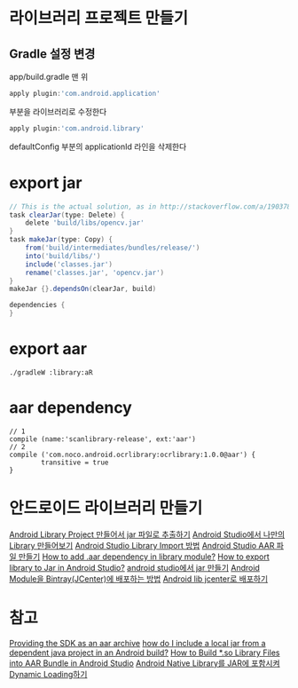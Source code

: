 # 라이브러리 프로젝트 만들기
## Gradle 설정 변경
app/build.gradle 맨 위
```groovy
apply plugin:'com.android.application'
```
부분을 라이브러리로 수정한다
```groovy
apply plugin:'com.android.library'
```
defaultConfig 부분의 applicationId 라인을 삭제한다


# export jar
```gradle
// This is the actual solution, as in http://stackoverflow.com/a/19037807/1002054
task clearJar(type: Delete) {
    delete 'build/libs/opencv.jar'
}
task makeJar(type: Copy) {
    from('build/intermediates/bundles/release/')
    into('build/libs/')
    include('classes.jar')
    rename('classes.jar', 'opencv.jar')
}
makeJar {}.dependsOn(clearJar, build)

dependencies {
}
```

# export aar
```
./gradleW :library:aR
```

# aar dependency
```
// 1
compile (name:'scanlibrary-release', ext:'aar')
// 2
compile ('com.noco.android.ocrlibrary:ocrlibrary:1.0.0@aar') {
        transitive = true
}
```

# 안드로이드 라이브러리 만들기
[Android Library Project 만들어서 jar 파일로 추출하기](http://eunplay.tistory.com/54)
[Android Studio에서 나만의 Library 만들어보기](http://flowarc.tistory.com/entry/Android-Studio에서-나만의-Library-만들어보기)
[Android Studio Library Import 방법](http://dwfox.tistory.com/31)
[Android Studio AAR 파일 만들기](http://blog.burt.pe.kr/android-studio-aar-파일-만들기-33/)
[How to add .aar dependency in library module?](http://stackoverflow.com/questions/34765190/how-to-add-aar-dependency-in-library-module)
[How to export library to Jar in Android Studio?](http://stackoverflow.com/questions/16763090/how-to-export-library-to-jar-in-android-studio)
[android studio에서 jar 만들기](https://dotkebi.blogspot.kr/2016/02/android-studio-jar.html)
[Android Module을 Bintray(JCenter)에 배포하는 방법](http://thdev.tech/androiddev/2016/09/01/Android-Bintray(JCenter)-Publish.html)
[Android lib jcenter로 배포하기](https://brunch.co.kr/@nser789/1)

# 참고
[Providing the SDK as an aar archive](https://docs.onegini.com/msp/android-sdk/5.04.01/topics/setting-up-the-project.html#providing-the-sdk-as-an-aar-archive)
[how do I include a local jar from a dependent java project in an Android build?](http://stackoverflow.com/questions/22360737/gradle-how-do-i-include-a-local-jar-from-a-dependent-java-project-in-an-android/22415260#22415260)
[How to Build *.so Library Files into AAR Bundle in Android Studio](http://www.codepool.biz/build-so-aar-android-studio.html)
[Android Native Library를 JAR에 포함시켜 Dynamic Loading하기](https://kyungw00k.github.io/2013/02/21/android-native-library를-jar에-포함시켜-dynamic-loading-하기/)
